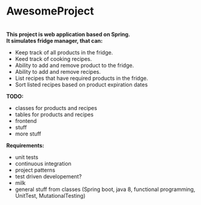 # AwesomeProject

<br/><b>This project is web application based on Spring.<br/>
It simulates fridge manager, that can:</b>

- Keep track of all products in the fridge.
- Keed track of cooking recipes.
- Ability to add and remove product to the fridge.
- Ability to add and remove recipes.
- List recipes that have required products in the fridge.
- Sort listed recipes based on product expiration dates

<b>TODO:</b>
- classes for products and recipes
- tables for products and recipes
- frontend
- stuff
- more stuff

<b>Requirements:</b>
- unit tests
- continuous integration
- project patterns
- test driven developement?
- milk
- general stuff from classes (Spring boot, java 8, functional programming, UnitTest, MutationalTesting)